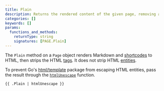 ```yaml
---
title: Plain
description: Returns the rendered content of the given page, removing all HTML tags.
categories: []
keywords: []
params:
  functions_and_methods:
    returnType: string
    signatures: [PAGE.Plain]
---
```


The `Plain` method on a `Page` object renders Markdown and [shortcodes](g) to HTML, then strips the HTML [tags][]. It does not strip HTML [entities][].

To prevent Go's [html/template][] package from escaping HTML entities, pass the result through the [`htmlUnescape`][] function.

```go-html-template
{{ .Plain | htmlUnescape }}
```

[html/template]: https://pkg.go.dev/html/template
[entities]: https://developer.mozilla.org/en-US/docs/Glossary/Entity
[tags]: https://developer.mozilla.org/en-US/docs/Glossary/Tag
[`htmlUnescape`]: /docs/reference/functions/transform/htmlunescape/
